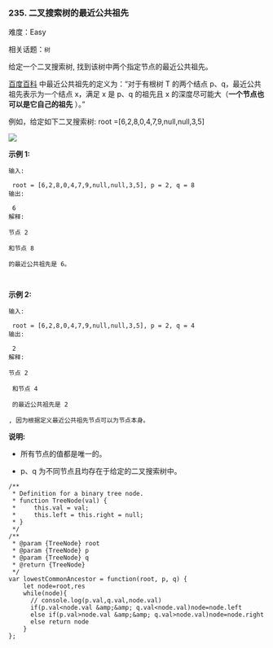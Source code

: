 ### 235. 二叉搜索树的最近公共祖先

难度：Easy

相关话题：`树`

给定一个二叉搜索树, 找到该树中两个指定节点的最近公共祖先。



[百度百科](https://baike.baidu.com/item/%E6%9C%80%E8%BF%91%E5%85%AC%E5%85%B1%E7%A5%96%E5%85%88/8918834?fr=aladdin)
中最近公共祖先的定义为：&ldquo;对于有根树 T 的两个结点 p、q，最近公共祖先表示为一个结点 x，满足 x 是 p、q 的祖先且 x 的深度尽可能大（**一个节点也可以是它自己的祖先** ）。&rdquo;



例如，给定如下二叉搜索树: root =[6,2,8,0,4,7,9,null,null,3,5]



![](https://assets.leetcode-cn.com/aliyun-lc-upload/uploads/2018/12/14/binarysearchtree_improved.png)








**示例 1:** 





```
输入:

 root = [6,2,8,0,4,7,9,null,null,3,5], p = 2, q = 8
输出:

 6 
解释:

节点 2 

和节点 8 

的最近公共祖先是 6。



```


**示例 2:** 





```
输入:

 root = [6,2,8,0,4,7,9,null,null,3,5], p = 2, q = 4
输出:

 2
解释:

节点 2

 和节点 4

 的最近公共祖先是 2

, 因为根据定义最近公共祖先节点可以为节点本身。
```






**说明:** 




* 所有节点的值都是唯一的。

* p、q 为不同节点且均存在于给定的二叉搜索树中。






```
/**
 * Definition for a binary tree node.
 * function TreeNode(val) {
 *     this.val = val;
 *     this.left = this.right = null;
 * }
 */
/**
 * @param {TreeNode} root
 * @param {TreeNode} p
 * @param {TreeNode} q
 * @return {TreeNode}
 */
var lowestCommonAncestor = function(root, p, q) {
    let node=root,res
    while(node){
      // console.log(p.val,q.val,node.val)
      if(p.val<node.val &amp;&amp; q.val<node.val)node=node.left
      else if(p.val>node.val &amp;&amp; q.val>node.val)node=node.right
      else return node
    }
};



```

